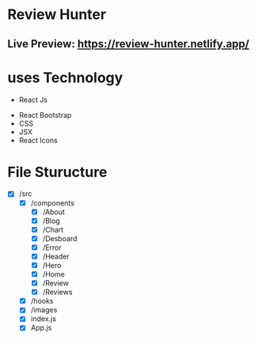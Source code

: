 # Review Hunter
## Live Preview: https://review-hunter.netlify.app/
# uses Technology

* React Js
- React Bootstrap
- CSS
- JSX
- React Icons
# File Sturucture

- [x] /src
    - [x] /components
      - [x] /About
      - [x] /Blog
      - [x] /Chart
      - [x] /Desboard
      - [x] /Error
      - [x] /Header
      - [x] /Hero
      - [x] /Home
      - [x] /Review
      - [x] /Reviews
    - [x] /hooks
    - [x] /images
    - [x] index.js
    - [x]  App.js
